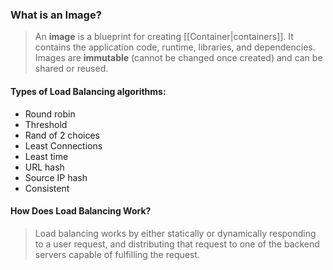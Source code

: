 ### What is an Image?
>An **image** is a blueprint for creating [[Container|containers]]. It contains the application code, runtime, libraries, and dependencies. Images are **immutable** (cannot be changed once created) and can be shared or reused.

#### Types of Load Balancing algorithms:
- Round robin
- Threshold
- Rand of 2 choices
- Least Connections
- Least time
- URL hash
- Source IP hash
- Consistent
#### How Does Load Balancing Work?
>Load balancing works by either statically or dynamically responding to a user request, and distributing that request to one of the backend servers capable of fulfilling the request.
